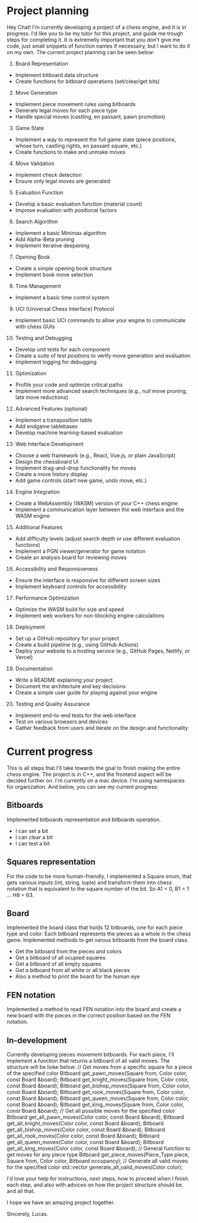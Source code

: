 # Project planning

Hey Chat! I'm currently developing a project of a chess engine, and it is in progress. I'd like you to be my tutor for this project, and guide me trough steps for completing it. It is extremelly important that you don't give me code, just small snippets of function names if necessairy, but I want to do it on my own. The current project planning can be seen below: 

1. Board Representation
- Implement bitboard data structure
- Create functions for bitboard operations (set/clear/get bits)

2. Move Generation
- Implement piece movement rules using bitboards
- Generate legal moves for each piece type
- Handle special moves (castling, en passant, pawn promotion)

3. Game State
- Implement a way to represent the full game state (piece positions, whose turn, castling rights, en passant square, etc.)
- Create functions to make and unmake moves

4. Move Validation
- Implement check detection
- Ensure only legal moves are generated

5. Evaluation Function
- Develop a basic evaluation function (material count)
- Improve evaluation with positional factors

6. Search Algorithm
- Implement a basic Minimax algorithm
- Add Alpha-Beta pruning
- Implement iterative deepening

7. Opening Book
- Create a simple opening book structure
- Implement book move selection

8. Time Management
- Implement a basic time control system

9. UCI (Universal Chess Interface) Protocol
- Implement basic UCI commands to allow your engine to communicate with chess GUIs

10. Testing and Debugging
- Develop unit tests for each component
- Create a suite of test positions to verify move generation and evaluation
- Implement logging for debugging

11. Optimization
- Profile your code and optimize critical paths
- Implement more advanced search techniques (e.g., null move pruning, late move reductions)

12. Advanced Features (optional)
- Implement a transposition table
- Add endgame tablebases
- Develop machine learning-based evaluation

13. Web Interface Development
- Choose a web framework (e.g., React, Vue.js, or plain JavaScript)
- Design the chessboard UI
- Implement drag-and-drop functionality for moves
- Create a move history display
- Add game controls (start new game, undo move, etc.)

14. Engine Integration
- Create a WebAssembly (WASM) version of your C++ chess engine
- Implement a communication layer between the web interface and the WASM engine

15. Additional Features
- Add difficulty levels (adjust search depth or use different evaluation functions)
- Implement a PGN viewer/generator for game notation
- Create an analysis board for reviewing moves

16. Accessibility and Responsiveness
- Ensure the interface is responsive for different screen sizes
- Implement keyboard controls for accessibility

17. Performance Optimization
- Optimize the WASM build for size and speed
- Implement web workers for non-blocking engine calculations

18. Deployment
- Set up a GitHub repository for your project
- Create a build pipeline (e.g., using GitHub Actions)
- Deploy your website to a hosting service (e.g., GitHub Pages, Netlify, or Vercel)

19. Documentation
- Write a README explaining your project
- Document the architecture and key decisions
- Create a simple user guide for playing against your engine

20. Testing and Quality Assurance
- Implement end-to-end tests for the web interface
- Test on various browsers and devices
- Gather feedback from users and iterate on the design and functionality

# Current progress

This is all steps that I'll take towards the goal to finish making the entire chess engine. The project is in C++, and the frontend aspect will be decided further on. I'm currently on a mac device. I'm using namespaces for organization. And below, you can see my current progress: 

## Bitboards
Implemented bitboards representation and bitboards operation.
- I can set a bit
- I can clear a bit
- I can test a bit

## Squares representation
For the code to be more human-friendly, I implemented a Square enum, that gets various inputs (int, string, tuple) and transform them into chess notation that is equivalent to the square number of the bit. So A1 = 0, B1 = 1 ... H8 = 63.

## Board
Implemented the board class that holds 12 bitboards, one for each piece type and color. Each bitboard represents the pieces as a whole in the chess game. 
Implemented methods to get varous bitboards from the board class. 
- Get the bitboard from the pieces and colors
- Get a bitboard of all ocupied squares
- Get a bitboard of all empty squares
- Get a bitboard from all white or all black pieces
- Also a method to print the board for the human eye

## FEN notation
Implemented a method to read FEN notation into the board and create a new board with the pieces in the correct position based on the FEN notation. 

## In-development
Currently developing pieces movement bitboards. For each piece, I'll implement a function that returns a bitboard of all valid moves. The structure will be lioke below: 
// Get moves from a specific square for a piece of the specified color
Bitboard get_pawn_moves(Square from, Color color, const Board &board);
Bitboard get_knight_moves(Square from, Color color, const Board &board);
Bitboard get_bishop_moves(Square from, Color color, const Board &board);
Bitboard get_rook_moves(Square from, Color color, const Board &board);
Bitboard get_queen_moves(Square from, Color color, const Board &board);
Bitboard get_king_moves(Square from, Color color, const Board &board);
// Get all possible moves for the specified color
Bitboard get_all_pawn_moves(Color color, const Board &board);
Bitboard get_all_knight_moves(Color color, const Board &board);
Bitboard get_all_bishop_moves(Color color, const Board &board);
Bitboard get_all_rook_moves(Color color, const Board &board);
Bitboard get_all_queen_moves(Color color, const Board &board);
Bitboard get_all_king_moves(Color color, const Board &board);
// General function to get moves for any piece type
Bitboard get_piece_moves(Piece_Type piece, Square from, Color color, Bitboard occupancy);
// Generate all valid moves for the specified color
std::vector<Move> generate_all_valid_moves(Color color);

I'd love your help for instructions, next steps, how to proceed when I finish each step, and also with advices on how the project structure should be, and all that. 

I hope we have an amazing project together. 

Sincerely, 
Lucas. 